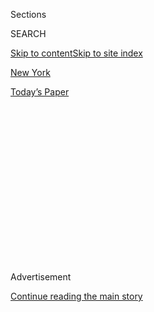 <div id="app">

<div>

<div>

<div>

<div class="NYTAppHideMasthead css-1q2w90k e1suatyy0">

<div class="section css-ui9rw0 e1suatyy2">

<div class="css-eph4ug er09x8g0">

<div class="css-6n7j50">

</div>

<span class="css-1dv1kvn">Sections</span>

<div class="css-10488qs">

<span class="css-1dv1kvn">SEARCH</span>

</div>

[Skip to content](#site-content)[Skip to site index](#site-index)

</div>

<div id="masthead-section-label" class="css-1wr3we4 eaxe0e00">

[New
York](https://www.nytimes3xbfgragh.onion/section/nyregion)

</div>

<div class="css-10698na e1huz5gh0">

</div>

</div>

<div id="masthead-bar-one" class="section hasLinks css-15hmgas e1csuq9d3">

<div class="css-uqyvli e1csuq9d0">

</div>

<div class="css-1uqjmks e1csuq9d1">

</div>

<div class="css-9e9ivx">

[](https://myaccount.nytimes3xbfgragh.onion/auth/login?response_type=cookie&client_id=vi)

</div>

<div class="css-1bvtpon e1csuq9d2">

[Today’s
Paper](https://www.nytimes3xbfgragh.onion/section/todayspaper)

</div>

</div>

</div>

</div>

<div data-aria-hidden="false">

<div id="site-content" data-role="main">

<div>

<div class="css-1aor85t" style="opacity:0.000000001;z-index:-1;visibility:hidden">

<div class="css-1hqnpie">

<div class="css-epjblv">

<span class="css-17xtcya">[New
York](/section/nyregion)</span><span class="css-x15j1o">|</span><span class="css-fwqvlz">After
Big Losses, a N.Y. House Republican Clashes With Her
Party</span>

</div>

<div class="css-k008qs">

<div class="css-1iwv8en">

<span class="css-18z7m18"></span>

<div>

</div>

</div>

<span class="css-1n6z4y">https://nyti.ms/2GygxtH</span>

<div class="css-1705lsu">

<div class="css-4xjgmj">

<div class="css-4skfbu" data-role="toolbar" data-aria-label="Social Media Share buttons, Save button, and Comments Panel with current comment count" data-testid="share-tools">

  - 
  - 
  - 
  - 
    
    <div class="css-6n7j50">
    
    </div>

  - 
  - 

</div>

</div>

</div>

</div>

</div>

</div>

<div class="css-13pd83m">

</div>

<div id="top-wrapper" class="css-1sy8kpn">

<div id="top-slug" class="css-l9onyx">

Advertisement

</div>

[Continue reading the main
story](#after-top)

<div class="ad top-wrapper" style="text-align:center;height:100%;display:block;min-height:250px">

<div id="top" class="place-ad" data-position="top" data-size-key="top">

</div>

</div>

<div id="after-top">

</div>

</div>

<div id="sponsor-wrapper" class="css-1hyfx7x">

<div id="sponsor-slug" class="css-19vbshk">

Supported by

</div>

[Continue reading the main
story](#after-sponsor)

<div id="sponsor" class="ad sponsor-wrapper" style="text-align:center;height:100%;display:block">

</div>

<div id="after-sponsor">

</div>

</div>

<div class="css-1vkm6nb ehdk2mb0">

# After Big Losses, a N.Y. House Republican Clashes With Her Party

</div>

<div class="css-79elbk" data-testid="photoviewer-wrapper">

<div class="css-z3e15g" data-testid="photoviewer-wrapper-hidden">

</div>

<div class="css-1a48zt4 ehw59r15" data-testid="photoviewer-children">

![<span class="css-16f3y1r e13ogyst0" data-aria-hidden="true">Representative
Elise Stefanik, a New York Republican, has found herself at odds with
party leaders after a midterm election that saw the Democrats seize the
House.</span><span class="css-cnj6d5 e1z0qqy90" itemprop="copyrightHolder"><span class="css-1ly73wi e1tej78p0">Credit...</span><span><span>Bill
Clark/CQ Roll Call, via Associated
Press</span></span></span>](https://static01.graylady3jvrrxbe.onion/images/2018/12/21/nyregion/21stefanik/00stefanik-articleLarge.jpg?quality=75&auto=webp&disable=upscale)

</div>

</div>

<div class="css-xt80pu e12qa4dv0">

<div class="css-18e8msd">

<div class="css-vp77d3 epjyd6m0">

<div class="css-1baulvz">

By [<span class="css-1baulvz last-byline" itemprop="name">Tyler
Pager</span>](https://www.nytimes3xbfgragh.onion/by/tyler-pager)

</div>

</div>

  - Dec. 20,
    2018

  - 
    
    <div class="css-4xjgmj">
    
    <div class="css-d8bdto" data-role="toolbar" data-aria-label="Social Media Share buttons, Save button, and Comments Panel with current comment count" data-testid="share-tools">
    
      - 
      - 
      - 
      - 
        
        <div class="css-6n7j50">
        
        </div>
    
      - 
      - 
    
    </div>
    
    </div>

</div>

</div>

<div class="section meteredContent css-1r7ky0e" name="articleBody" itemprop="articleBody">

<div class="css-1fanzo5 StoryBodyCompanionColumn">

<div class="css-53u6y8">

She arrived in Washington as a rising star, the youngest woman ever
elected to Congress, and she quickly won leadership positions and
garnered effusive praise from her party leaders.

Now, not even four years later, Representative Elise Stefanik, a
Republican from New York’s North Country, is already undergoing a reset.

She no longer holds the distinction of being the youngest woman elected
to Congress; Alexandria Ocasio-Cortez, a New York Democrat elected in
November, eclipsed her record by several months.

This month, Ms. Stefanik, the first woman to serve as head of
recruitment for the National Republican Congressional Committee, stepped
down from the post.

</div>

</div>

<div class="css-1fanzo5 StoryBodyCompanionColumn">

<div class="css-53u6y8">

And though Ms. Stefanik, 34, [easily
captured](https://www.nytimes3xbfgragh.onion/elections/results/new-york-house-district-21)
a third term in New York’s 21st District, her greater challenge may be
trying to remain relevant in a state where her party has lost favor, and
in a House where her party has lost power.

It did not take long for Ms. Stefanik to signal a new strategy, one that
has taken her outside the existing Republican Party infrastructure.

Last week, Ms. Stefanik [circulated a
letter](https://thehill.com/homenews/house/420651-gop-lawmakers-call-for-autopsy-on-historic-losses)
to her Republican House colleagues urging them to press party leaders
for a postelection autopsy to assess the Republicans’ poor performance
in the midterms.

The letter, also signed by Representatives Adam Kinzinger of Illinois,
Carlos Curbelo of Florida and Kevin Yoder of Kansas, suggested that the
party needed to “formally analyze what went wrong, what lessons were
learned — including those learned from the successful efforts of our
Democratic
counterparts.”

</div>

</div>

<div id="doc-basic-promo-535" class="section interactive-content interactive-size-scoop css-174j8de" data-id="100000006267363">

## Draft NRCC Strategic Assessment Letter

Letter from Representative Elise Stefanik and other Republicans calling
on their party to conduct a post-Election Day autopsy
report.

<div class="css-17ih8de interactive-body" data-sourceid="100000006267363">

![1 page, 0.04
MB](https://int.graylady3jvrrxbe.onion/data/documenthelper/535-draft-nrcc-strategic-assessmen/7e9ea54faa48b48c9cf6/optimized/thumbnail.png)

</div>

</div>

<div class="css-1fanzo5 StoryBodyCompanionColumn">

<div class="css-53u6y8">

“We have to take the time to do a deep dive and get to the why,” Ms.
Stefanik said in an interview, emphasizing that the report should
address policy proposals and campaign strategy, including fund-raising
and the use of data. “This is not a time to stick our heads in the
sand.”

</div>

</div>

<div class="css-1fanzo5 StoryBodyCompanionColumn">

<div class="css-53u6y8">

She added: “When you have setbacks, it’s important to take note of that
and learn the lessons and try to improve moving forward.”

Ms. Stefanik said this month that she was expanding her leadership
political action committee, E-PAC, and refocusing it to help Republican
women win their primaries. Ms. Stefanik said she recruited more than 100
women to run this year, and only one won a seat in Congress; she said
she grew frustrated by the party’s reluctance to back the new candidates
she had helped recruit.

“These were women who had the courage to raise their hand and run and
step into the arena, and I want to focus on making sure they have that
support early on,” Ms. Stefanik said. “I also want to lead by example to
my colleagues who care about our conference and making sure the House
G.O.P. is more reflective of the American public as a whole.”

The move to refocus her leadership PAC — combined with her decision to
leave the N.R.C.C.’s recruitment position — has left her at odds with
Republican leadership.

“If that’s what Elise wants to do, then that’s her call, her right,”
Representative Tom Emmer, a Republican from Minnesota,
[told](https://www.rollcall.com/news/politics/elise-stefanik-wants-to-play-in-primaries-to-help-republican-women)
Roll Call about Ms. Stefanik’s new PAC. “But I think that’s a mistake.”

Ms. Stefanik shot back on Twitter.

“NEWSFLASH,” she wrote. “I wasn’t asking for permission.”

</div>

</div>

<div class="css-cfo9c3">

</div>

<div class="css-1fanzo5 StoryBodyCompanionColumn">

<div class="css-53u6y8">

But some Republicans lauded Ms. Stefanik’s willingness to buck the
party’s leadership.

“Elise Stefanik is taking a stake in a party that needs new ownership
and that’s a great thing,” said William F. B. O’Reilly, a longtime
Republican operative in New York. “It needs people who don’t ask
permission. It needs people who are willing to be bulls in the china
shop.”

There will only be 13 female Republicans in the House in the next
Congress, down from 23. Only one woman, Representative Liz Cheney of
Wyoming, holds a top House leadership position.

Across the aisle, 35 of the new female members of the House are
Democrats compared with only two Republicans, and nine of the Democrats
are under the age of 40. Among them is Ms. Ocasio-Cortez, who, in
similar ways to Ms. Stefanik, has been tabbed as a rising star in her
party.

“We need Elise Stefanik to speak out on our behalf because as a young
women in Congress who is a Republican, she is seriously outnumbered and
that makes her role more and more difficult,” said Jennifer Nassour, the
former head of the Republican Party in Massachusetts.

“She is taking the frustration of many women in the party and she is
putting it into action and holding the party leaders’ feet to the fire
in making them take a close look at what’s going on on the Republican
side,” Ms. Nassour added. “I commend her for that because she is really
taking a step out there, and not everyone wants to take that leap of
faith.”

Amid her political maneuvering, Ms. Stefanik is also embarking on a
literal move: She and her husband, Matthew Manda, recently bought a new
home in Schuylerville, N.Y., roughly 100 miles south of her previous
address in Willsboro, N.Y.

Though a move often does not draw much speculation, her new residence
sits near the edge of her congressional district, which could subject
her to the perils of redistricting after the 2020 census is completed.

</div>

</div>

<div class="css-1fanzo5 StoryBodyCompanionColumn">

<div class="css-53u6y8">

Until 2012, parts of Saratoga County, where her new home is, was part of
the 20th Congressional District, which is currently represented by Paul
Tonko, a Democrat.

Ms. Stefanik’s focus on national campaigns may also signal her political
calculus for the future. A Republican has not won a statewide race in
New York since 2002, when George E. Pataki was elected to his third term
as governor, and the last Republican senator from New York, Alfonse
D’Amato, lost re-election in 1998.

“I think the play is within the House, within the party,” Mr. O’Reilly
said about Ms. Stefanik’s political future. “It’s national. It’s not a
New York thing.”

As she heads back to Washington in a new role, however, Ms. Stefanik
unsurprisingly demurred on her political future.

“I would have never predicted that I would have run for Congress two
years before I did,” she said. “I am not sure what the future holds.”

</div>

</div>

</div>

<div>

</div>

<div>

</div>

<div>

</div>

<div>

<div id="bottom-wrapper" class="css-1ede5it">

<div id="bottom-slug" class="css-l9onyx">

Advertisement

</div>

[Continue reading the main
story](#after-bottom)

<div id="bottom" class="ad bottom-wrapper" style="text-align:center;height:100%;display:block;min-height:90px">

</div>

<div id="after-bottom">

</div>

</div>

</div>

</div>

</div>

## Site Index

<div>

</div>

## Site Information Navigation

  - [© <span>2020</span> <span>The New York Times
    Company</span>](https://help.nytimes3xbfgragh.onion/hc/en-us/articles/115014792127-Copyright-notice)

<!-- end list -->

  - [NYTCo](https://www.nytco.com/)
  - [Contact
    Us](https://help.nytimes3xbfgragh.onion/hc/en-us/articles/115015385887-Contact-Us)
  - [Work with us](https://www.nytco.com/careers/)
  - [Advertise](https://nytmediakit.com/)
  - [T Brand Studio](http://www.tbrandstudio.com/)
  - [Your Ad
    Choices](https://www.nytimes3xbfgragh.onion/privacy/cookie-policy#how-do-i-manage-trackers)
  - [Privacy](https://www.nytimes3xbfgragh.onion/privacy)
  - [Terms of
    Service](https://help.nytimes3xbfgragh.onion/hc/en-us/articles/115014893428-Terms-of-service)
  - [Terms of
    Sale](https://help.nytimes3xbfgragh.onion/hc/en-us/articles/115014893968-Terms-of-sale)
  - [Site
    Map](https://spiderbites.nytimes3xbfgragh.onion)
  - [Help](https://help.nytimes3xbfgragh.onion/hc/en-us)
  - [Subscriptions](https://www.nytimes3xbfgragh.onion/subscription?campaignId=37WXW)

</div>

</div>

</div>

</div>
